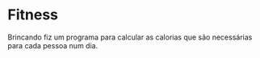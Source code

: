 # Fitness
Brincando fiz um programa para calcular as calorias que são necessárias para cada pessoa num dia.
